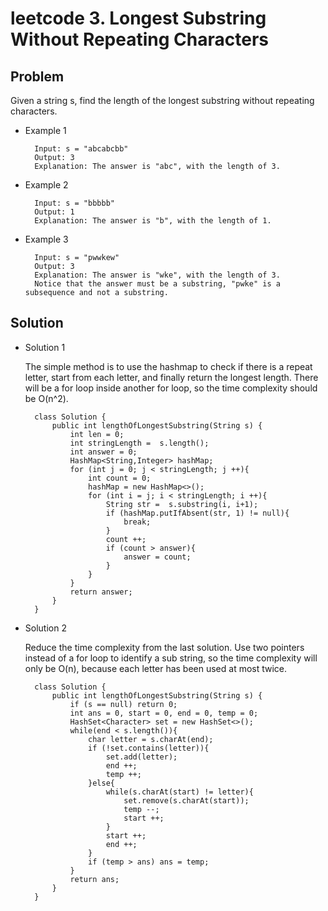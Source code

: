 leetcode 3. Longest Substring Without Repeating Characters
==========================================================
## Problem ##
Given a string s, find the length of the longest substring without repeating characters.
* Example 1

        Input: s = "abcabcbb"
        Output: 3
        Explanation: The answer is "abc", with the length of 3.
        
* Example 2

        Input: s = "bbbbb"
        Output: 1
        Explanation: The answer is "b", with the length of 1.
        
* Example 3

        Input: s = "pwwkew"
        Output: 3
        Explanation: The answer is "wke", with the length of 3.
        Notice that the answer must be a substring, "pwke" is a subsequence and not a substring.

## Solution ##
* Solution 1

    The simple method is to use the hashmap to check if there is a repeat letter, start from each letter,
    and finally return the longest length. There will be a for loop inside another for loop, so the time
    complexity should be O(n^2).

        class Solution {
            public int lengthOfLongestSubstring(String s) {
                int len = 0;
                int stringLength =  s.length();
                int answer = 0;
                HashMap<String,Integer> hashMap;
                for (int j = 0; j < stringLength; j ++){
                    int count = 0;
                    hashMap = new HashMap<>();
                    for (int i = j; i < stringLength; i ++){
                        String str =  s.substring(i, i+1);
                        if (hashMap.putIfAbsent(str, 1) != null){
                            break;
                        }
                        count ++;
                        if (count > answer){
                            answer = count;
                        }
                    }
                }
                return answer;
            }
        }

* Solution 2

    Reduce the time complexity from the last solution. Use two pointers instead of a for loop to 
    identify a sub string, so the time complexity will only be O(n), because each letter has been
    used at most twice.
    
        class Solution {
            public int lengthOfLongestSubstring(String s) {
                if (s == null) return 0;
                int ans = 0, start = 0, end = 0, temp = 0;
                HashSet<Character> set = new HashSet<>();
                while(end < s.length()){
                    char letter = s.charAt(end);
                    if (!set.contains(letter)){
                        set.add(letter);
                        end ++;
                        temp ++;
                    }else{
                        while(s.charAt(start) != letter){
                            set.remove(s.charAt(start));
                            temp --;
                            start ++;
                        }
                        start ++;
                        end ++;
                    }
                    if (temp > ans) ans = temp;
                }
                return ans;
            }
        }

        
